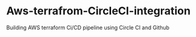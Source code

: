 # Aws-terrafrom-CircleCI-integration
Building AWS terraform Ci/CD pipeline using Circle CI and Github
